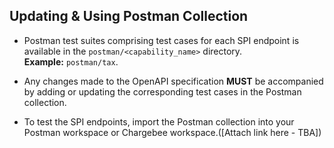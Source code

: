 ## Updating & Using Postman Collection

- Postman test suites comprising test cases for each SPI endpoint is available in the `postman/<capability_name>` directory.  
  **Example:** `postman/tax`.

- Any changes made to the OpenAPI specification **MUST** be accompanied by adding or updating the corresponding test cases in the Postman collection.

- To test the SPI endpoints, import the Postman collection into your Postman workspace or Chargebee workspace.([Attach link here - TBA]) 
